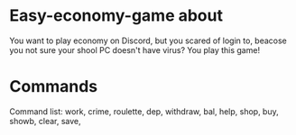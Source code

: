 # Easy-economy-game about
You want to play economy on Discord, but you scared of login to, beacose you not sure your shool PC doesn't have virus? You play this game!
# Commands
Command list:
work,
crime,
roulette,
dep,
withdraw,
bal,
help,
shop,
buy,
showb,
clear,
save,
